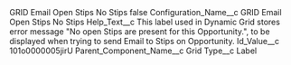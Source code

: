 <?xml version="1.0" encoding="UTF-8"?>
<CustomMetadata xmlns="http://soap.sforce.com/2006/04/metadata" xmlns:xsi="http://www.w3.org/2001/XMLSchema-instance" xmlns:xsd="http://www.w3.org/2001/XMLSchema">
    <label>GRID Email Open Stips No Stips</label>
    <protected>false</protected>
    <values>
        <field>Configuration_Name__c</field>
        <value xsi:type="xsd:string">GRID Email Open Stips No Stips</value>
    </values>
    <values>
        <field>Help_Text__c</field>
        <value xsi:type="xsd:string">This label used in Dynamic Grid stores error message &quot;No open Stips are present for this Opportunity.&quot;, to be displayed when trying to send Email to Stips on Opportunity.</value>
    </values>
    <values>
        <field>Id_Value__c</field>
        <value xsi:type="xsd:string">101o0000005jirU</value>
    </values>
    <values>
        <field>Parent_Component_Name__c</field>
        <value xsi:type="xsd:string">Grid</value>
    </values>
    <values>
        <field>Type__c</field>
        <value xsi:type="xsd:string">Label</value>
    </values>
</CustomMetadata>
